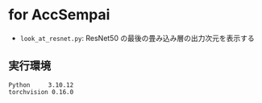 # for AccSempai

- `look_at_resnet.py`: ResNet50 の最後の畳み込み層の出力次元を表示する

## 実行環境

```
Python     3.10.12
torchvision 0.16.0
```

